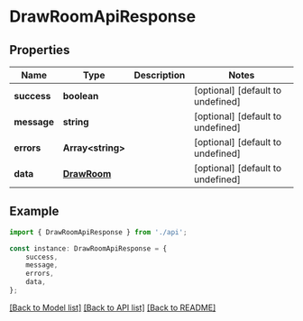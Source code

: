 # DrawRoomApiResponse


## Properties

Name | Type | Description | Notes
------------ | ------------- | ------------- | -------------
**success** | **boolean** |  | [optional] [default to undefined]
**message** | **string** |  | [optional] [default to undefined]
**errors** | **Array&lt;string&gt;** |  | [optional] [default to undefined]
**data** | [**DrawRoom**](DrawRoom.md) |  | [optional] [default to undefined]

## Example

```typescript
import { DrawRoomApiResponse } from './api';

const instance: DrawRoomApiResponse = {
    success,
    message,
    errors,
    data,
};
```

[[Back to Model list]](../README.md#documentation-for-models) [[Back to API list]](../README.md#documentation-for-api-endpoints) [[Back to README]](../README.md)
